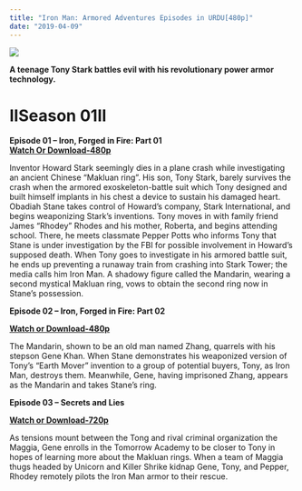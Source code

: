 ```yaml
---
title: "Iron Man: Armored Adventures Episodes in URDU[480p]"
date: "2019-04-09"
---
```


[![](https://3.bp.blogspot.com/-QyKZ1a5-snQ/XCg9-blmWnI/AAAAAAAABqg/MY7JAVcxmsUMDennNHa4PeDmWf9XIV4zQCLcBGAs/s400/p3505130_b_v8_aa.jpg)](https://3.bp.blogspot.com/-QyKZ1a5-snQ/XCg9-blmWnI/AAAAAAAABqg/MY7JAVcxmsUMDennNHa4PeDmWf9XIV4zQCLcBGAs/s1600/p3505130_b_v8_aa.jpg)

**A teenage Tony Stark battles evil with his revolutionary power armor technology.** 

# **IISeason 01II**  

**Episode 01 – Iron, Forged in Fire: Part 01**  
[**Watch Or Download-480p**](https://shrinkybee.com/5hACKx)

Inventor Howard Stark seemingly dies in a plane crash while investigating an ancient Chinese “Makluan ring”. His son, Tony Stark, barely survives the crash when the armored exoskeleton-battle suit which Tony designed and built himself implants in his chest a device to sustain his damaged heart. Obadiah Stane takes control of Howard’s company, Stark International, and begins weaponizing Stark’s inventions. Tony moves in with family friend James “Rhodey” Rhodes and his mother, Roberta, and begins attending school. There, he meets classmate Pepper Potts who informs Tony that Stane is under investigation by the FBI for possible involvement in Howard’s supposed death. When Tony goes to investigate in his armored battle suit, he ends up preventing a runaway train from crashing into Stark Tower; the media calls him Iron Man. A shadowy figure called the Mandarin, wearing a second mystical Makluan ring, vows to obtain the second ring now in Stane’s possession.  
   
**Episode 02 – Iron, Forged in Fire: Part 02**

[**Watch or Download-480p**](http://shrinkybee.com/k0kzh)

The Mandarin, shown to be an old man named Zhang, quarrels with his stepson Gene Khan. When Stane demonstrates his weaponized version of Tony’s “Earth Mover” invention to a group of potential buyers, Tony, as Iron Man, destroys them. Meanwhile, Gene, having imprisoned Zhang, appears as the Mandarin and takes Stane’s ring.

**Episode 03 – Secrets and Lies**

**[Watch or Download-720p](http://shrinkybee.com/D9jjK1C)**

  

As tensions mount between the Tong and rival criminal organization the Maggia, Gene enrolls in the Tomorrow Academy to be closer to Tony in hopes of learning more about the Makluan rings. When a team of Maggia thugs headed by Unicorn and Killer Shrike kidnap Gene, Tony, and Pepper, Rhodey remotely pilots the Iron Man armor to their rescue.
